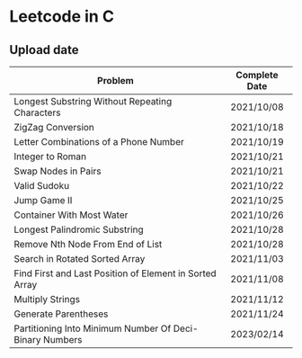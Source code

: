 # Leetcode in C

## Upload date  
| Problem | Complete Date |  
| --- | :---: | 
| Longest Substring Without Repeating Characters | 2021/10/08 |  
| ZigZag Conversion | 2021/10/18 |  
| Letter Combinations of a Phone Number | 2021/10/19 |  
| Integer to Roman | 2021/10/21 |  
| Swap Nodes in Pairs | 2021/10/21 |  
| Valid Sudoku | 2021/10/22 |  
| Jump Game II | 2021/10/25 |  
| Container With Most Water | 2021/10/26 |  
| Longest Palindromic Substring | 2021/10/28 |
| Remove Nth Node From End of List | 2021/10/28 |
| Search in Rotated Sorted Array | 2021/11/03 |
| Find First and Last Position of Element in Sorted Array | 2021/11/08|
| Multiply Strings | 2021/11/12 |
| Generate Parentheses | 2021/11/24 | 
| Partitioning Into Minimum Number Of Deci-Binary Numbers | 2023/02/14 | 

